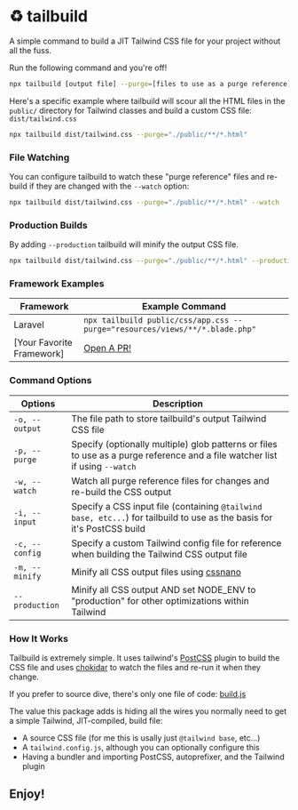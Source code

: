 # ♻️ tailbuild

A simple command to build a JIT Tailwind CSS file for your project without all the fuss.

Run the following command and you're off!

```bash
npx tailbuild [output file] --purge=[files to use as a purge reference]
```

Here's a specific example where tailbuild will scour all the HTML files in the `public/` directory for Tailwind classes and build a custom CSS file: `dist/tailwind.css`

```bash
npx tailbuild dist/tailwind.css --purge="./public/**/*.html"
```

### File Watching
You can configure tailbuild to watch these "purge reference" files and re-build if they are changed with the `--watch` option:

```bash
npx tailbuild dist/tailwind.css --purge="./public/**/*.html" --watch
```

### Production Builds
By adding `--production` tailbuild will minify the output CSS file.

```bash
npx tailbuild dist/tailwind.css --purge="./public/**/*.html" --production
```

### Framework Examples
| Framework | Example Command |
| --- | --- |
| Laravel | `npx tailbuild public/css/app.css --purge="resources/views/**/*.blade.php"` |
| [Your Favorite Framework] | [Open A PR!](https://github.com/calebporzio/tailbuild/pulls) |

### Command Options
| Options | Description |
| --- | --- |
| `-o, --output` | The file path to store tailbuild's output Tailwind CSS file |
| `-p, --purge` | Specify (optionally multiple) glob patterns or files to use as a purge reference and a file watcher list if using `--watch` |
| `-w, --watch` | Watch all purge reference files for changes and re-build the CSS output |
| `-i, --input` | Specify a CSS input file (containing `@tailwind base, etc...`) for tailbuild to use as the basis for it's PostCSS build |
| `-c, --config` | Specify a custom Tailwind config file for reference when building the Tailwind CSS output file |
| `-m, --minify` | Minify all CSS output files using [cssnano](https://github.com/cssnano/cssnano) |
| `--production` | Minify all CSS output AND set NODE_ENV to "production" for other optimizations within Tailwind |

### How It Works
Tailbuild is extremely simple. It uses tailwind's [PostCSS](https://postcss.org/) plugin to build the CSS file and uses [chokidar](https://github.com/paulmillr/chokidar) to watch the files and re-run it when they change.

If you prefer to source dive, there's only one file of code: [build.js](https://github.com/calebporzio/tailbuild/blob/main/build.js)

The value this package adds is hiding all the wires you normally need to get a simple Tailwind, JIT-compiled, build file:
- A source CSS file (for me this is usally just `@tailwind base`, etc...)
- A `tailwind.config.js`, although you can optionally configure this
- Having a bundler and importing PostCSS, autoprefixer, and the Tailwind plugin

## Enjoy!
